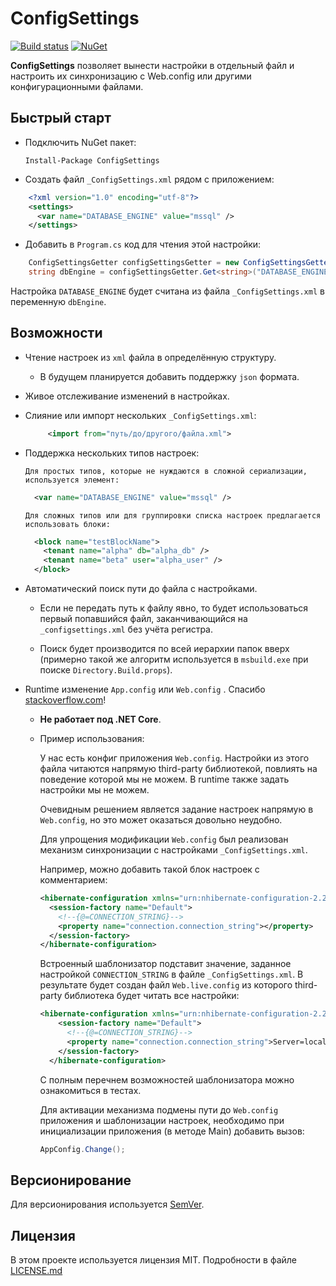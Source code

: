 # ConfigSettings

[![Build status](https://ci.appveyor.com/api/projects/status/rvtpa069lg82fshf/branch/master?svg=true)](https://ci.appveyor.com/project/hemnstill/configsettings/branch/master)
[![NuGet](https://img.shields.io/nuget/v/configsettings.svg)](https://www.nuget.org/packages/ConfigSettings)

**ConfigSettings** позволяет вынести настройки в отдельный файл и настроить их синхронизацию с Web.config или другими конфигурационными файлами.

## Быстрый старт 
* Подключить NuGet пакет:
 
   `Install-Package ConfigSettings`

* Создать файл `_ConfigSettings.xml` рядом с приложением: 
```xml
    <?xml version="1.0" encoding="utf-8"?>
    <settings>
      <var name="DATABASE_ENGINE" value="mssql" />
    </settings>
```

* Добавить в `Program.cs` код для чтения этой настройки:
```cs
    ConfigSettingsGetter configSettingsGetter = new ConfigSettingsGetter();  
    string dbEngine = configSettingsGetter.Get<string>("DATABASE_ENGINE");        
```      
    
Настройка `DATABASE_ENGINE` будет считана из файла `_ConfigSettings.xml` в переменную `dbEngine`.

## Возможности
* Чтение настроек из `xml` файла в определённую структуру. 
   * В будущем планируется добавить поддержку `json` формата.
* Живое отслеживание изменений в настройках.
* Слияние или импорт нескольких `_ConfigSettings.xml`:


  ```xml
       <import from="путь/до/другого/файла.xml">
  ``` 

* Поддержка нескольких типов настроек:
    
      Для простых типов, которые не нуждаются в сложной сериализации, используется элемент:

     ```xml
       <var name="DATABASE_ENGINE" value="mssql" />
     ``` 

      Для сложных типов или для группировки списка настроек предлагается использовать блоки: 

     ```xml
       <block name="testBlockName">
         <tenant name="alpha" db="alpha_db" />
         <tenant name="beta" user="alpha_user" />
       </block>
     ```

* Автоматический поиск пути до файла с настройками. 

   * Если не передать путь к файлу явно, то будет использоваться первый попавшийся файл, заканчивающийся на `_configsettings.xml` без учёта регистра.
  
   * Поиск будет производится по всей иерархии папок вверх (примерно такой же алгоритм используется в `msbuild.exe` при поиске `Directory.Build.props`).

* Runtime изменение `App.config` или `Web.config` . Спасибо [stackoverflow.com](https://stackoverflow.com/questions/6150644/change-default-app-config-at-runtime)!
   
   * **Не работает под .NET Core**. 
   
   * Пример использования:
  
      У нас есть конфиг приложения `Web.config`. Настройки из этого файла читаются напрямую third-party библиотекой, повлиять на поведение которой мы не можем. В runtime также задать настройки мы не можем. 
  
      Очевидным решением является задание настроек напрямую в `Web.config`, но это может оказаться довольно неудобно. 
  
      Для упрощения модификации `Web.config` был реализован механизм синхронизации с настройками `_ConfigSettings.xml`.
  
      Например, можно добавить такой блок настроек с комментарием: 
     ```xml
     <hibernate-configuration xmlns="urn:nhibernate-configuration-2.2">
       <session-factory name="Default">
         <!--{@=CONNECTION_STRING}-->
         <property name="connection.connection_string"></property>
       </session-factory>
     </hibernate-configuration>
     ```
  
      Встроенный шаблонизатор подставит значение, заданное настройкой `CONNECTION_STRING` в файле `_ConfigSettings.xml`. В результате будет создан файл `Web.live.config` из которого third-party библиотека будет читать все настройки:
  
     ```xml
     <hibernate-configuration xmlns="urn:nhibernate-configuration-2.2">
         <session-factory name="Default">
           <!--{@=CONNECTION_STRING}-->
           <property name="connection.connection_string">Server=localhost;Database=db;User ID=postgres;Password=password</property>
         </session-factory>
       </hibernate-configuration>
     ``` 
  
      С полным перечнем возможностей шаблонизатора можно ознакомиться в тестах.
  
      Для активации механизма подмены пути до `Web.config` приложения и шаблонизации настроек, необходимо при инициализации приложения (в методе Main) добавить вызов:
     ```cs
     AppConfig.Change();
     ```

## Версионирование

Для версионирования используется [SemVer](http://semver.org/).  


## Лицензия

В этом проекте используется лицензия MIT.
Подробности в файле [LICENSE.md](LICENSE.md)
